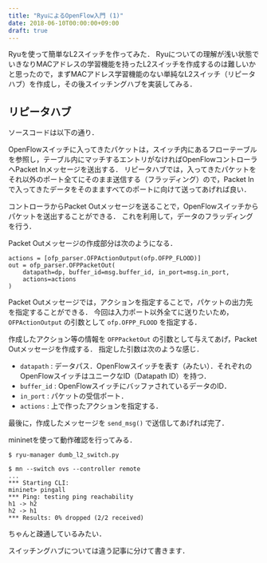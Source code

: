 ```yaml
---
title: "RyuによるOpenFlow入門 (1)"
date: 2018-06-10T00:00:00+09:00
draft: true
---
```


Ryuを使って簡単なL2スイッチを作ってみた．
Ryuについての理解が浅い状態でいきなりMACアドレスの学習機能を持ったL2スイッチを作成するのは難しいかと思ったので，まずMACアドレス学習機能のない単純なL2スイッチ（リピータハブ）を作成し，その後スイッチングハブを実装してみる．

## リピータハブ
ソースコードは以下の通り．

<script src="https://gist-it.appspot.com/github/mas9612/ryu-study/blob/master/dumb_l2_switch.py"></script>

OpenFlowスイッチに入ってきたパケットは，スイッチ内にあるフローテーブルを参照し，テーブル内にマッチするエントリがなければOpenFlowコントローラへPacket Inメッセージを送出する．
リピータハブでは，入ってきたパケットをそれ以外のポート全てにそのまま送信する（フラッディング）ので，Packet Inで入ってきたデータをそのまますべてのポートに向けて送ってあげれば良い．

コントローラからPacket Outメッセージを送ることで，OpenFlowスイッチからパケットを送出することができる．
これを利用して，データのフラッディングを行う．

Packet Outメッセージの作成部分は次のようになる．

    actions = [ofp_parser.OFPActionOutput(ofp.OFPP_FLOOD)]
    out = ofp_parser.OFPPacketOut(
        datapath=dp, buffer_id=msg.buffer_id, in_port=msg.in_port,
        actions=actions
    )

Packet Outメッセージでは，アクションを指定することで，パケットの出力先を指定することができる．
今回は入力ポート以外全てに送りたいため， `OFPActionOutput` の引数として `ofp.OFPP_FLOOD` を指定する．

作成したアクション等の情報を `OFPPacketOut` の引数として与えてあげ，Packet Outメッセージを作成する．
指定した引数は次のような感じ．

* `datapath` : データパス．OpenFlowスイッチを表す（みたい）．それぞれのOpenFlowスイッチはユニークなID（Datapath ID）を持つ．
* `buffer_id` : OpenFlowスイッチにバッファされているデータのID．
* `in_port` : パケットの受信ポート．
* `actions` : 上で作ったアクションを指定する．

最後に，作成したメッセージを `send_msg()` で送信してあげれば完了．

mininetを使って動作確認を行ってみる．

    $ ryu-manager dumb_l2_switch.py

    $ mn --switch ovs --controller remote
    ...
    *** Starting CLI:
    mininet> pingall
    *** Ping: testing ping reachability
    h1 -> h2
    h2 -> h1
    *** Results: 0% dropped (2/2 received)

ちゃんと疎通しているみたい．

スイッチングハブについては違う記事に分けて書きます．
